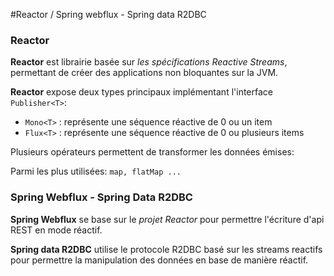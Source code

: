 #Reactor / Spring webflux - Spring data R2DBC

### Reactor 
    
**Reactor** est librairie basée sur _les spécifications Reactive Streams_, permettant de créer des applications non bloquantes sur la JVM.

**Reactor** expose deux types principaux implémentant l'interface `Publisher<T>`:

- `Mono<T>` : représente une séquence réactive de 0 ou un item
- `Flux<T>` : représente une séquence réactive de 0 ou plusieurs items

Plusieurs opérateurs permettent de transformer les données émises:

Parmi les plus utilisées: `map, flatMap ...`

### Spring Webflux - Spring Data R2DBC

**Spring Webflux** se base sur le _projet Reactor_ pour permettre l'écriture d'api REST en mode réactif.

**Spring data R2DBC** utilise le protocole R2DBC basé sur les streams reactifs pour permettre la manipulation des données en base de manière réactif.

